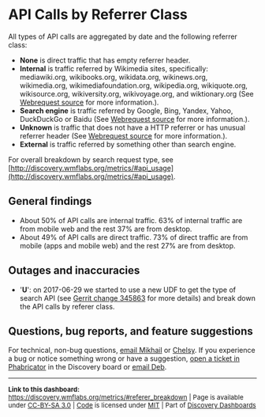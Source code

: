 API Calls by Referrer Class
=======

All types of API calls are aggregated by date and the following referrer class:

* **None** is direct traffic that has empty referrer header. 
* **Internal** is traffic referred by Wikimedia sites, specifically: mediawiki.org, wikibooks.org, wikidata.org, wikinews.org, wikimedia.org, wikimediafoundation.org, wikipedia.org, wikiquote.org, wikisource.org, wikiversity.org, wikivoyage.org, and wiktionary.org (See [Webrequest source](https://phabricator.wikimedia.org/diffusion/ANRS/browse/master/refinery-core/src/main/java/org/wikimedia/analytics/refinery/core/Webrequest.java$212-223) for more information.).
* **Search engine** is traffic referred by Google, Bing, Yandex, Yahoo, DuckDuckGo or Baidu (See [Webrequest source](https://phabricator.wikimedia.org/diffusion/ANRS/browse/master/refinery-core/src/main/java/org/wikimedia/analytics/refinery/core/SearchEngineClassifier.java$41) for more information.).
* **Unknown** is traffic that does not have a HTTP referrer or has unusual referrer header (See [Webrequest source](https://phabricator.wikimedia.org/diffusion/ANRS/browse/master/refinery-core/src/main/java/org/wikimedia/analytics/refinery/core/Webrequest.java$189-211) for more information.).
* **External** is traffic referred by something other than search engine.

For overall breakdown by search request type, see [http://discovery.wmflabs.org/metrics/#api_usage](http://discovery.wmflabs.org/metrics/#api_usage).

General findings
------

* About 50% of API calls are internal traffic. 63% of internal traffic are from mobile web and the rest 37% are from desktop.
* About 49% of API calls are direct traffic. 73% of direct traffic are from mobile (apps and mobile web) and the rest 27% are from desktop.

Outages and inaccuracies
------

* '__U__': on 2017-06-29 we started to use a new UDF to get the type of search API (see [Gerrit change 345863](https://gerrit.wikimedia.org/r/#/c/345863/) for more details) and break down the API calls by referer class.

Questions, bug reports, and feature suggestions
------
For technical, non-bug questions, [email Mikhail](mailto:mpopov@wikimedia.org?subject=Dashboard%20Question) or [Chelsy](mailto:cxie@wikimedia.org?subject=Dashboard%20Question). If you experience a bug or notice something wrong or have a suggestion, [open a ticket in Phabricator](https://phabricator.wikimedia.org/maniphest/task/create/?projects=Discovery) in the Discovery board or [email Deb](mailto:deb@wikimedia.org?subject=Dashboard%20Question).

<hr style="border-color: gray;">
<p style="font-size: small;">
  <strong>Link to this dashboard:</strong> <a href="https://discovery.wmflabs.org/metrics/#referer_breakdown">https://discovery.wmflabs.org/metrics/#referer_breakdown</a>
  | Page is available under <a href="https://creativecommons.org/licenses/by-sa/3.0/" title="Creative Commons Attribution-ShareAlike License">CC-BY-SA 3.0</a>
  | <a href="https://phabricator.wikimedia.org/diffusion/WDRN/" title="Search Metrics Dashboard source code repository">Code</a> is licensed under <a href="https://phabricator.wikimedia.org/diffusion/WDRN/browse/master/LICENSE.md" title="MIT License">MIT</a>
  | Part of <a href="https://discovery.wmflabs.org/">Discovery Dashboards</a>
</p>
